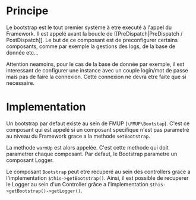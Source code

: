 Principe
========

Le bootstrap est le tout premier système à etre executé à l'appel du Framework. Il est appelé avant la boucle de [[PreDispatch|PreDispatch / PostDispatch]]. Le but de ce composant est de preconfigurer certains composants, comme par exemple la gestions des logs, de la base de donnée etc...

Attention neamoins, pour le cas de la base de donnée par exemple, il est interessant de configurer une instance avec un couple login/mot de passe mais pas de faire la connexion. Cette connexion ne devra etre faite que si necessaire.

Implementation
==============

Un bootstrap par defaut existe au sein de FMUP (`\FMUP\Bootstap`).
C'est ce composant qui est appelé si un composant specifique n'est pas parametré au niveau du Framework grace a la methode `setBootstrap`.
 
La methode `warmUp` est alors appelée. C'est cette methode qui doit parametrer chaque composant. 
Par defaut, le Bootstrap parametre un composant Logger.

Le composant `Bootstrap` peut etre recuperé au sein des controllers grace a l'implementation `$this->getBootstrap()`. Ainsi, il est possible de recuperer le Logger au sein d'un Controller grâce a l'implementation `$this->getBootstrap()->getLogger()`.
